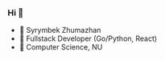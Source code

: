 ### Hi 👋

- 💬 Syrymbek Zhumazhan
- 🔭 Fullstack Developer (Go/Python, React)
- 🌱 Computer Science, NU

<!--
Here are some ideas to get you started:

- 🔭 I’m currently working on ...
- 🌱 I’m currently learning ...
- 👯 I’m looking to collaborate on ...
- 🤔 I’m looking for help with ...
- 💬 Ask me about ...
- 📫 How to reach me: ...
- 😄 Pronouns: ...
- ⚡ Fun fact: ...
-->
